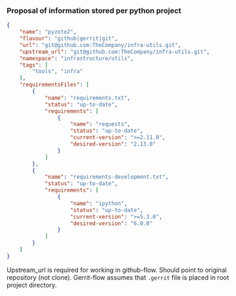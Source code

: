 ### Proposal of information stored per python project

```json
{
    "name": "pyzote2",
    "flavour": "github|gerrit|git",
    "url": "git@github.com:TheCompany/infra-utils.git",
    "upstream_url": "git@github.com:TheCompany/infra-utils.git",
    "namespace": "infrastructure/utils",
    "tags": [
        "tools", "infra"
    ],
    "requirementsFiles": [
        {
            "name": "requirements.txt",
            "status": "up-to-date",
            "requirements": [
                {
                    "name": "requests",
                    "status": "up-to-date",
                    "current-version": ">=2.11.0",
                    "desired-version": "2.13.0"
                }
            ]
        },
        {
            "name": "requirements-development.txt",
            "status": "up-to-date",
            "requirements": [
                {
                    "name": "ipython",
                    "status": "up-to-date",
                    "current-version": ">=5.3.0",
                    "desired-version": "6.0.0"
                }
            ]
        }
    ]
}
```

Upstream_url is required for working in github-flow. Should point to original repository (not clone).
Gerrit-flow assumes that `.gerrit` file is placed in root project directory.
